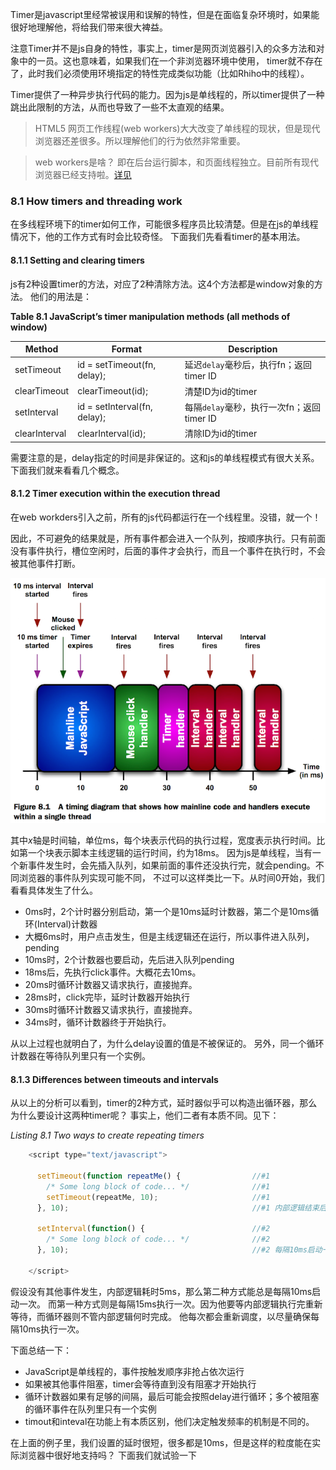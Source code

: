 Timer是javascript里经常被误用和误解的特性，但是在面临复杂环境时，如果能很好地理解他，将给我们带来很大裨益。

注意Timer并不是js自身的特性，事实上，timer是网页浏览器引入的众多方法和对象中的一员。这也意味着，如果我们在一个非浏览器环境中使用，
timer就不存在了，此时我们必须使用环境指定的特性完成类似功能（比如Rhiho中的线程）。

Timer提供了一种异步执行代码的能力。因为js是单线程的，所以timer提供了一种跳出此限制的方法，从而也导致了一些不太直观的结果。

> HTML5 网页工作线程(web workers)大大改变了单线程的现状，但是现代浏览器还差很多。所以理解他们的行为依然非常重要。

> web workers是啥？ 即在后台运行脚本，和页面线程独立。目前所有现代浏览器已经支持啦。[详见](https://developer.mozilla.org/en-US/docs/Web/API/Web_Workers_API/Using_web_workers)

### 8.1 How timers and threading work

在多线程环境下的timer如何工作，可能很多程序员比较清楚。但是在js的单线程情况下，他的工作方式有时会比较奇怪。
下面我们先看看timer的基本用法。

#### 8.1.1 Setting and clearing timers

js有2种设置timer的方法，对应了2种清除方法。这4个方法都是window对象的方法。
他们的用法是：

**Table 8.1 JavaScript’s timer manipulation methods (all methods of window)**

Method | Format | Description
------ | ------ | ------------
setTimeout | id = setTimeout(fn, delay);| 延迟`delay`毫秒后，执行fn；返回timer ID
clearTimeout | clearTimeout(id); | 清楚ID为id的timer 
setInterval | id = setInterval(fn, delay); | 每隔`delay`毫秒，执行一次fn；返回timer ID
clearInterval | clearInterval(id); | 清除ID为id的timer

需要注意的是，delay指定的时间是非保证的。这和js的单线程模式有很大关系。
下面我们就来看看几个概念。

#### 8.1.2 Timer execution within the execution thread

在web workders引入之前，所有的js代码都运行在一个线程里。没错，就一个！

因此，不可避免的结果就是，所有事件都会进入一个队列，按顺序执行。只有前面没有事件执行，槽位空闲时，后面的事件才会执行，而且一个事件在执行时，不会被其他事件打断。


![图8.1清楚地演示了这个过程](https://github.com/flybywind/SecretsOfJavaScriptNinja/blob/master/img/8.1.png)

其中*x*轴是时间轴，单位ms，每个块表示代码的执行过程，宽度表示执行时间。比如第一个块表示脚本主线逻辑的运行时间，约为18ms。
因为js是单线程，当有一个新事件发生时，会先插入队列，如果前面的事件还没执行完，就会pending。不同浏览器的事件队列实现可能不同，
不过可以这样类比一下。从时间0开始，我们看看具体发生了什么。

* 0ms时，2个计时器分别启动，第一个是10ms延时计数器，第二个是10ms循环(Interval)计数器
* 大概6ms时，用户点击发生，但是主线逻辑还在运行，所以事件进入队列，pending
* 10ms时，2个计数器也要启动，先后进入队列pending
* 18ms后，先执行click事件。大概花去10ms。
* 20ms时循环计数器又请求执行，直接抛弃。
* 28ms时，click完毕，延时计数器开始执行
* 30ms时循环计数器又请求执行，直接抛弃。
* 34ms时，循环计数器终于开始执行。

从以上过程也就明白了，为什么delay设置的值是不被保证的。
另外，同一个循环计数器在等待队列里只有一个实例。

#### 8.1.3 Differences between timeouts and intervals

从以上的分析可以看到，timer的2种方式，延时器似乎可以构造出循环器，那么为什么要设计这两种timer呢？
事实上，他们二者有本质不同。见下：

*Listing 8.1 Two ways to create repeating timers*

```javascript
    <script type="text/javascript">

      setTimeout(function repeatMe() {                //#1
        /* Some long block of code... */              //#1
        setTimeout(repeatMe, 10);                     //#1
      }, 10);                                         //#1 内部逻辑结束后，重新启动一个10ms等待

      setInterval(function() {                        //#2
        /* Some long block of code... */              //#2
      }, 10);                                         //#2 每隔10ms启动一次

    </script>
```

假设没有其他事件发生，内部逻辑耗时5ms，那么第二种方式能总是每隔10ms启动一次。
而第一种方式则是每隔15ms执行一次。因为他要等内部逻辑执行完重新等待，而循环器则不管内部逻辑何时完成。
他每次都会重新调度，以尽量确保每隔10ms执行一次。

下面总结一下：

* JavaScript是单线程的，事件按触发顺序非抢占依次运行
* 如果被其他事件阻塞，timer会等待直到没有阻塞才开始执行
* 循环计数器如果有足够的间隔，最后可能会按照delay进行循环；多个被阻塞的循环事件在队列里只有一个实例
* timout和inteval在功能上有本质区别，他们决定触发频率的机制是不同的。

在上面的例子里，我们设置的延时很短，很多都是10ms，但是这样的粒度能在实际浏览器中很好地支持吗？
下面我们就试验一下


